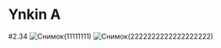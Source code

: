 # Ynkin A
#2.34
![Снимок(11111111)](https://user-images.githubusercontent.com/113889686/201590635-6a183d91-694b-4bf3-9d71-673fe5aed6c3.PNG)
![Снимок(2222222222222222222)](https://user-images.githubusercontent.com/113889686/201590648-c15cd8dc-b827-4e40-9e19-8e7b2ab0aed0.PNG)
